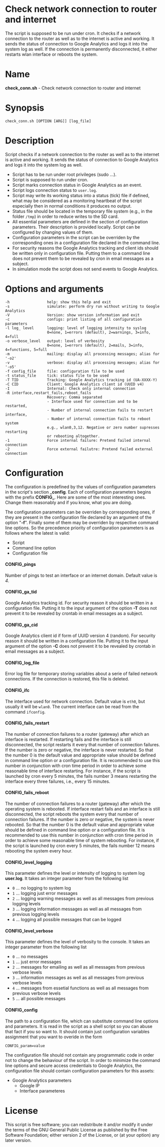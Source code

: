 Check network connection to router and internet
=====
The script is supposed to be run under cron. It checks if a network
connection to the router as well as to the internet is active and working.
It sends the status of connection to Google Analytics and logs it into
the system log as well. If the connection is permanently disconnected,
it either restarts wlan interface or reboots the system.

Name
====
**check_conn.sh** - Check network connection to router and internet

Synopsis
=====
    check_conn.sh [OPTION [ARG]] [log_file]

Description
=====
Script checks if a network connection to the router as well as to the internet is active and working.
It sends the status of connection to Google Analytics and logs it into the system log as well.

- Script has to be run under root privileges (sudo ...).
- Script is supposed to run under cron.
- Script marks connection status in Google Analytics as an event.
- Script logs connection status to `user.log`.
- Script may write its working status into a status (tick) file if defined, what may
  be considered as a monitoring heartbeat of the script especially then in normal conditions
  it produces no output.
- Status file should be located in the temporary file system (e.g., in the folder `/tmp`)
  in order to reduce writes to the SD card. 
- All essential parameters are defined in the section of configuration parameters.
  Their description is provided locally. Script can be configured by changing values of them.
- Configuration parameters in the script can be overriden by the corresponding ones
  in a configuration file declared in the command line.
- For security reasons the Google Analytics tracking and client ids should be written
  only in configuration file. Putting them to a command line does not prevent them
  to be revealed by cron in email messages as a subject.
- In simulation mode the script does not send events to Google Analytics.

Options and arguments
=====
    -h                 help: show this help and exit
    -s                 simulate: perform dry run without writing to Google Analytics
    -V                 Version: show version information and exit
    -c                 configs: print listing of all configuration parameters
    -l log_ level      logging: level of logging intensity to syslog
                       0=none, 1=errors (default), 2=warnings, 3=info, 4=full
    -o verbose_level   output: level of verbosity
                       0=none, 1=errors (default), 2=mails, 3=info, 4=functions, 5=full
    -m                 mailing: display all processing messages; alias for '-o2'
    -v                 verbose: display all processing messages; alias for '-o5'
    -f config_file     file: configuration file to be used
    -t status_file     tick: status file to be used
    -T TID             Tracking: Google Analytics tracking id (UA-XXXX-Y)
    -C CID             Client: Google Analytics client id (UUID v4)
    -I                 Internal: Check only internal connection
    -R interface,restart_fails,reboot_fails
                       Recovery: Comma separated
                       - Interface used for connection and to be restarted,
                       - Number of internal connection fails to restart interface,
                       - Number of internal connection fails to reboot system
                       e.g., wlan0,3,12. Negative or zero number supresses restarting
                       or rebooting altogether.
    -1                 Force internal failure: Pretend failed internal connection
    -2                 Force external failutre: Pretend failed external connection
  
Configuration
=====
The configuration is predefined by the values of configuration parameters in the script's
section **\_config**. Each of configuration parameters begins with the prefix **CONFIG\_**.
Here are some of the most interesting ones. Change them reasonably and if you know, what
you are doing.

The configuration parameters can be overriden by corresponding ones, if they are present
in the configuration file declared by an argument of the option "**-f**". Finally some of them
may be overriden by respective command line options. So the precedence priority
of configuration parameters is as follows where the latest is valid:

- Script
- Command line option
- Configuration file

#### CONFIG_pings
Number of pings to test an interface or an internet domain. Default value is *4*.

#### CONFIG\_ga_tid
Google Analytics tracking id. For security reason it should be written in a configuration
file. Putting it to the input argument of the option __-T__ does not prevent it to be revealed
by crontab in email messages as a subject.

#### CONFIG\_ga_cid
Google Analytics client id if form of UUID version 4 (random). For security reason
it should be written in a configuration file. Putting it to the input argument
of the option __-C__ does not prevent it to be revealed by crontab in email messages
as a subject.

#### CONFIG\_log_file
Error log file for temporary storing variables about a serie of failed network connections.
If the connection is restored, this file is deleted.

#### CONFIG\_ifc
The interface used for network connection. Default value is `eth0`, but usually it will be `wlan0`.
The current interface can be read from the command `ifconfig`.

#### CONFIG\_fails_restart
The number of connection failures to a router (gateway) after which an interface is restarted.
If restarting fails and the interface is still disconnected, the script restarts it every that 
number of connection failures. If the number is zero or negative, the interface is never restarted.
So that the number 0 is the default value and appropriate value should be defined in command line option
or a configuration file. It is recommended to use this number in conjunction with cron time period
in order to achieve some reasonable time of interface restarting. For instance, if the script is
launched by cron every 5 minutes, the fails number 3 means restarting the interface every three failures,
i.e., every 15 minutes.

#### CONFIG\_fails_reboot
The number of connection failures to a router (gateway) after which the operating system is rebooted.
If interface restart fails and an interface is still disconnected, the script reboots the system every that 
number of connection failures. If the number is zero or negative, the system is never rebooted. So that
the number 0 is the default value and appropriate value should be defined in command line option or a configuration
file. It is recommended to use this number in conjunction with cron time period in order to achieve some
reasonable time of system rebooting. For instance, if the script is launched by cron every 5 minutes, 
the fails number 12 means rebooting the system every hour.

#### CONFIG\_level_logging
This parameter defines the level or intensity of logging to system log **user.log**. It takes
an integer parameter from the following list

 - `0` ... no logging to system log
 - `1` ... logging just error messages
 - `2` ... logging warning messages as well as all messages from previous logging levels
 - `3` ... logging information messages as well as all messages from previous logging levels
 - `4` ... logging all possible messages that can be logged

#### CONFIG\_level_verbose
This parameter defines the level of verbosity to the console. It takes an integer parameter
from the following list

 - `0` ... no messages
 - `1` ... just error messages
 - `2` ... messages for emailing as well as all messages from previous verbose levels
 - `3` ... information messages as well as all messages from previous verbose levels
 - `4` ... messages from essetial functions as well as all messages from previous verbose levels
 - `5` ... all possible messages

#### CONFIG_config
The path to a configuration file, which can substitute command line options and parameters.
It is read in the script as a shell script so you can abuse that fact if you so want to.
It should contain just configuration variables assignment that you want to overide in the form

    CONFIG_param=value

The configuration file should not contain any programmatic code in order not to change the behaviour
of the script.
In order to minimize the command line options and secure access credentials to Google Analytics, 
the configuration file should contain configuration parameters for this assets:

  - Google Analytics parameters
	- Google IP
	- Interface parameteres

License
=====
This script is free software; you can redistribute it and/or modify
it under the terms of the GNU General Public License as published by
the Free Software Foundation; either version 2 of the License, or
(at your option) any later version.
